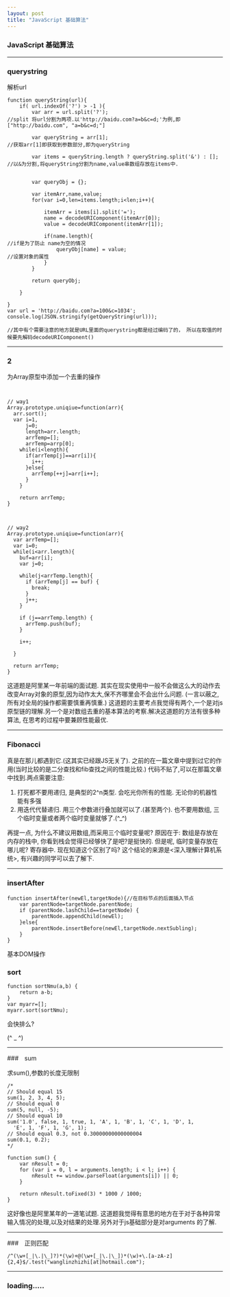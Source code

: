 ```yaml
---
layout: post
title: "JavaScript 基础算法"
---
```




### JavaScript 基础算法





<hr />

### querystring

解析url

```
function queryString(url){
	if( url.indexOf('?') > -1 ){
		var arr = url.split('?');											//split 将url分割为两项.以'http://baidu.com?a=b&c=d;'为例,即["http://baidu.com", "a=b&c=d;"]

		var queryString = arr[1];											//获取arr[1]即获取到参数部分,即为queryString

		var items = queryString.length ? queryString.split('&') : [];		//以&为分割,将queryString分割为name,value串数组存放在items中.


		var queryObj = {};

		var itemArr,name,value;
		for(var i=0,len=items.length;i<len;i++){

			itemArr = items[i].split('=');
			name = decodeURIComponent(itemArr[0]);
			value = decodeURIComponent(itemArr[1]);

			if(name.length){												//if是为了防止 name为空的情况
				queryObj[name] = value;										//设置对象的属性
			}
		}

		return queryObj;

	}

}
var url = 'http://baidu.com?a=100&c=1034';
console.log(JSON.stringify(getQueryString(url)));

//其中有个需要注意的地方就是URL里面的querystring都是经过编码了的， 所以在取值的时候要先解码decodeURIComponent()
```





<hr />

###  2

为Array原型中添加一个去重的操作

```


// way1
Array.prototype.uniqiue=function(arr){
  arr.sort();
  var i=1,
      j=0;
      length=arr.length;
      arrTemp=[];
      arrTemp=arrp[0];
    while(i<length){
      if(arrTemp[j]==arr[i]){
        i++;
      }else{
        arrTemp[++j]=arr[i++];
      }
    }

    return arrTemp;
}



// way2
Array.prototype.uniqiue=function(arr){
  var arrTemp=[];
  var i=0;
  while(i<arr.length){
    buf=arr[i];
    var j=0;

    while(j<arrTemp.length){
      if (arrTemp[j] == buf) {
        break;
      }
      j++;
    }

    if (j==arrTemp.length) {
      arrTemp.push(buf);
    }

    i++;

  }

  return arrTemp;
}

```



这道题是阿里某一年前端的面试题. 其实在现实使用中一般不会做这么大的动作去改变Array对象的原型,因为动作太大,保不齐哪里会不会出什么问题. (一言以蔽之, 所有对全局的操作都需要慎重再慎重.) 这道题的主要考点我觉得有两个,一个是对js原型链的理解.另一个是对数组去重的基本算法的考察.解决这道题的方法有很多种算法, 在思考的过程中要兼顾性能最优.





<hr />

### Fibonacci

真是在那儿都遇到它.(这其实已经跟JS无关了). 之前的在一篇文章中提到过它的作用(当时比较的是二分查找和fib查找之间的性能比较.) 代码不贴了,可以在那篇文章中找到.两点需要注意:

1. 打死都不要用递归, 是典型的2^n类型. 会吃光你所有的性能. 无论你的机器性能有多强
2. 用迭代代替递归. 用三个参数进行叠加就可以了.(甚至两个). 也不要用数组, 三个临时变量或者两个临时变量就够了.(^_^)



再提一点, 为什么不建议用数组,而采用三个临时变量呢? 原因在于: 数组是存放在内存的栈中, 你看到栈会觉得已经够快了是吧?是挺快的. 但是呢, 临时变量存放在哪儿呢? 寄存器中. 现在知道这个区别了吗?  这个结论的来源是<深入理解计算机系统>, 有兴趣的同学可以去了解下.



<hr />

### insertAfter

```
function insertAfter(newEl,targetNode){//在目标节点的后面插入节点
	var parentNode=targetNode.parentNode;
	if (parentNode.lashChild==targetNode) {
		parentNode.appendChild(newEl);
	}else{
		parentNode.insertBefore(newEl,targetNode.nextSubling);
	}
}
```

基本DOM操作



### sort

```
function sortNmu(a,b) {
	return a-b;
}
var myarr=[];
myarr.sort(sortNmu);
```

会快排么?

(^ _ ^)



<hr />

###　sum

求sum(),参数的长度无限制

```
/*
// Should equal 15
sum(1, 2, 3, 4, 5);
// Should equal 0
sum(5, null, -5);
// Should equal 10
sum('1.0', false, 1, true, 1, 'A', 1, 'B', 1, 'C', 1, 'D', 1,
  'E', 1, 'F', 1, 'G', 1);
// Should equal 0.3, not 0.30000000000000004
sum(0.1, 0.2);
*/

function sum() {
    var nResult = 0;
    for (var i = 0, l = arguments.length; i < l; i++) {
        nResult += window.parseFloat(arguments[i]) || 0;
    }

    return nResult.toFixed(3) * 1000 / 1000;
}

```

这好像也是阿里某年的一道笔试题. 这道题我觉得有意思的地方在于对于各种异常输入情况的处理,以及对结果的处理.另外对于js基础部分是对arguments 的了解.



<hr />

###　正则匹配

```
/^(\w+[_|\.|\_]?)*(\w)+@(\w+[_|\.|\_])*(\w)+\.[a-zA-z]{2,4}$/.test("wanglinzhizhi[at]hotmail.com");
```







<hr />

### loading.....
